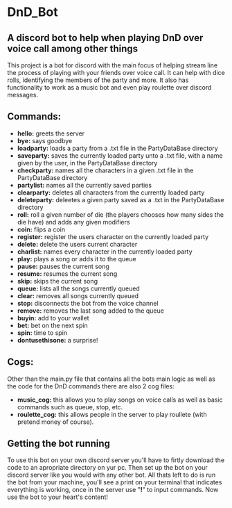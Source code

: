 # DnD_Bot


## A discord bot to help when playing DnD over voice call among other things

This project is a bot for discord with the main focus of helping stream line the process of playing with your friends over voice call. It can help with dice rolls, identifying the members of the party and more. It also has functionality to work as a music bot and even play roulette over discord messages.

## Commands:

* **hello:** greets the server
* **bye:** says goodbye
* **loadparty:** loads a party from a .txt file in the PartyDataBase directory
* **saveparty:** saves the currently loaded party unto a .txt file, with a name given by the user, in the PartyDataBase directory
* **checkparty:** names all the characters in a given .txt file in the PartyDataBase directory
* **partylist:** names all the currently saved parties
* **clearparty:** deletes all characters from the currently loaded party
* **deleteparty:** deleetes a given party saved as a .txt in the PartyDataBase directory
* **roll:** roll a given number of die (the players chooses how many sides the die have) and adds any given modifiers
* **coin:** flips a coin
* **register:** register the users character on the currently loaded party
* **delete:** delete the users current character
* **charlist:** names every character in the currently loaded party
* **play:** plays a song or adds it to the queue
* **pause:** pauses the current song
* **resume:** resumes the current song
* **skip:** skips the current song
* **queue:** lists all the songs currently queued
* **clear:** removes all songs currently queued
* **stop:** disconnects the bot from the voice channel
* **remove:** removes the last song added to the queue
* **buyin:** add to your wallet
* **bet:** bet on the next spin
* **spin:** time to spin
* **dontusethisone:** a surprise!

## Cogs:

Other than the main.py file that contains all the bots main logic as well as the code for the DnD commands there are also 2 cog files:
* **music_cog:** this allows you to play songs on voice calls as well as basic commands such as queue, stop, etc.
* **roulette_cog:** this allows people in the server to play roullete (with pretend money of course).

## Getting the bot running

To use this bot on your own discord server you'll have to firtly download the code to an apropriate directory on yur pc. Then set up the bot on your discord server like you would with any other bot. All thats left to do is run the bot from your machine, you'll see a print on your terminal that indicates everything is working, once in the server use "**!**" to input commands. Now use the bot to your heart's content!